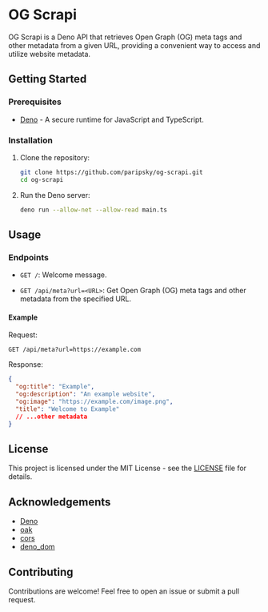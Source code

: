 # OG Scrapi

OG Scrapi is a Deno API that retrieves Open Graph (OG) meta tags and other metadata from a given URL, providing a convenient way to access and utilize website metadata.

## Getting Started

### Prerequisites

- [Deno](https://deno.land/) - A secure runtime for JavaScript and TypeScript.

### Installation

1. Clone the repository:

   ```sh
   git clone https://github.com/paripsky/og-scrapi.git
   cd og-scrapi
   ```

2. Run the Deno server:

   ```sh
   deno run --allow-net --allow-read main.ts
   ```

## Usage

### Endpoints

- `GET /`: Welcome message.

- `GET /api/meta?url=<URL>`: Get Open Graph (OG) meta tags and other metadata from the specified URL.

#### Example

Request:

```
GET /api/meta?url=https://example.com
```

Response:

```json
{
  "og:title": "Example",
  "og:description": "An example website",
  "og:image": "https://example.com/image.png",
  "title": "Welcome to Example"
  // ...other metadata
}
```

## License

This project is licensed under the MIT License - see the [LICENSE](LICENSE) file for details.

## Acknowledgements

- [Deno](https://deno.land/)
- [oak](https://deno.land/x/oak)
- [cors](https://deno.land/x/cors)
- [deno_dom](https://deno.land/x/deno_dom)

## Contributing

Contributions are welcome! Feel free to open an issue or submit a pull request.
